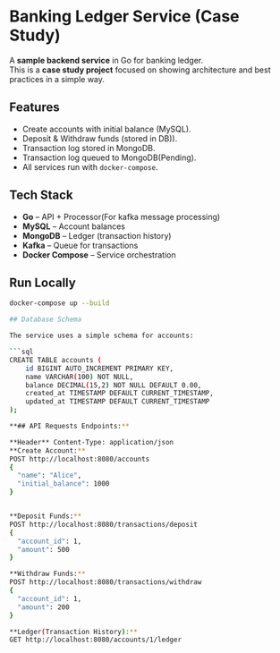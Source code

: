 # Banking Ledger Service (Case Study)

A **sample backend service** in Go for banking ledger.  
This is a **case study project** focused on showing architecture and best practices in a simple way.

## Features
- Create accounts with initial balance (MySQL).
- Deposit & Withdraw funds (stored in DB)).
- Transaction log stored in MongoDB.
- Transaction log queued to MongoDB(Pending).
- All services run with `docker-compose`.

## Tech Stack
- **Go** – API + Processor(For kafka message processing)
- **MySQL** – Account balances
- **MongoDB** – Ledger (transaction history)
- **Kafka** – Queue for transactions
- **Docker Compose** – Service orchestration

## Run Locally
```bash
docker-compose up --build

## Database Schema

The service uses a simple schema for accounts:

```sql
CREATE TABLE accounts (
    id BIGINT AUTO_INCREMENT PRIMARY KEY,
    name VARCHAR(100) NOT NULL,
    balance DECIMAL(15,2) NOT NULL DEFAULT 0.00,
    created_at TIMESTAMP DEFAULT CURRENT_TIMESTAMP,
    updated_at TIMESTAMP DEFAULT CURRENT_TIMESTAMP
);

**## API Requests Endpoints:**

**Header** Content-Type: application/json
**Create Account:**
POST http://localhost:8080/accounts
{
  "name": "Alice",
  "initial_balance": 1000
}


**Deposit Funds:**
POST http://localhost:8080/transactions/deposit
{
  "account_id": 1,
  "amount": 500
}

**Withdraw Funds:**
POST http://localhost:8080/transactions/withdraw
{
  "account_id": 1,
  "amount": 200
}

**Ledger(Transaction History):**
GET http://localhost:8080/accounts/1/ledger

